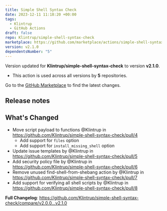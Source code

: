 ```yaml
---
title: Simple Shell Syntax Check
date: 2023-12-11 11:18:20 +00:00
tags:
  - Klintrup
  - GitHub Actions
draft: false
repo: Klintrup/simple-shell-syntax-check
marketplace: https://github.com/marketplace/actions/simple-shell-syntax-check
version: v2.1.0
dependentsNumber: "5"
---
```



Version updated for **Klintrup/simple-shell-syntax-check** to version **v2.1.0**.
- This action is used across all versions by **5** repositories.

Go to the [GitHub Marketplace](https://github.com/marketplace/actions/simple-shell-syntax-check) to find the latest changes.

## Release notes

## What's Changed
* Move script payload to functions @Klintrup in https://github.com/Klintrup/simple-shell-syntax-check/pull/4
  * Add support for `files` option
  * Add support for `install_missing_shell` option
* Update issue templates by @Klintrup in https://github.com/Klintrup/simple-shell-syntax-check/pull/5
* Add security policy file by @Klintrup in https://github.com/Klintrup/simple-shell-syntax-check/pull/6
* Remove unused find-shell-from-shebang action by @Klintrup in https://github.com/Klintrup/simple-shell-syntax-check/pull/7
* Add support for verifying all shell scripts by @Klintrup in https://github.com/Klintrup/simple-shell-syntax-check/pull/8

**Full Changelog**: https://github.com/Klintrup/simple-shell-syntax-check/compare/v2.0.0...v2.1.0
